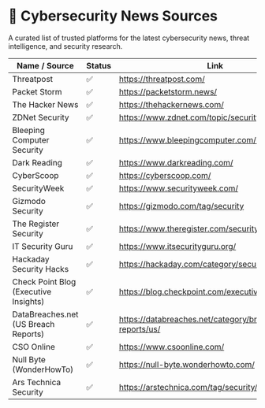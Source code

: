 # 📰 Cybersecurity News Sources

A curated list of trusted platforms for the latest cybersecurity news, threat intelligence, and security research.

| Name / Source                  | Status | Link |
|--------------------------------|--------|------|
| Threatpost                     | ✅     | https://threatpost.com/ |
| Packet Storm                   | ✅     | https://packetstorm.news/ |
| The Hacker News                 | ✅     | https://thehackernews.com/ |
| ZDNet Security                  | ✅     | https://www.zdnet.com/topic/security/ |
| Bleeping Computer Security      | ✅     | https://www.bleepingcomputer.com/news/security/ |
| Dark Reading                    | ✅     | https://www.darkreading.com/ |
| CyberScoop                      | ✅     | https://cyberscoop.com/ |
| SecurityWeek                    | ✅     | https://www.securityweek.com/ |
| Gizmodo Security                | ✅     | https://gizmodo.com/tag/security |
| The Register Security           | ✅     | https://www.theregister.com/security/ |
| IT Security Guru                 | ✅     | https://www.itsecurityguru.org/ |
| Hackaday Security Hacks          | ✅     | https://hackaday.com/category/security-hacks/ |
| Check Point Blog (Executive Insights) | ✅     | https://blog.checkpoint.com/executive-insights/ |
| DataBreaches.net (US Breach Reports) | ✅     | https://databreaches.net/category/breach-reports/us/ |
| CSO Online                       | ✅     | https://www.csoonline.com/ |
| Null Byte (WonderHowTo)          | ✅     | https://null-byte.wonderhowto.com/ |
| Ars Technica Security            | ✅     | https://arstechnica.com/tag/security/ |
